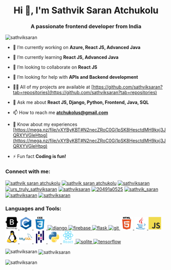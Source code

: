 <h1 align="center">Hi 👋, I'm Sathvik Saran Atchukolu</h1>
<h3 align="center">A passionate frontend developer from India</h3>

<p align="left"> <img src="https://komarev.com/ghpvc/?username=sathviksaran&label=Profile%20views&color=0e75b6&style=flat" alt="sathviksaran" /> </p>


- 🔭 I’m currently working on **Azure, React JS, Advanced Java**

- 🌱 I’m currently learning **React JS, Advanced Java**

- 👯 I’m looking to collaborate on **React JS**

- 🤝 I’m looking for help with **APIs and Backend development**

- 👨‍💻 All of my projects are available at [https://github.com/sathviksaran?tab=repositories](https://github.com/sathviksaran?tab=repositories)

- 💬 Ask me about **React JS, Django, Python, Frontend, Java, SQL**

- 📫 How to reach me **atchukolus@gmail.com**

- 📄 Know about my experiences [https://mega.nz/file/vXYByKBT#N2necZRoC0Gi1pSK8HesctdMH9kxj3JQRXYVGleHtpg](https://mega.nz/file/vXYByKBT#N2necZRoC0Gi1pSK8HesctdMH9kxj3JQRXYVGleHtpg)

- ⚡ Fun fact **Coding is fun!**

<h3 align="left">Connect with me:</h3>
<p align="left">
<a href="https://linkedin.com/in/sathvik-saran-atchukolu-403733227" target="blank"><img align="center" src="https://raw.githubusercontent.com/rahuldkjain/github-profile-readme-generator/master/src/images/icons/Social/linked-in-alt.svg" alt="sathvik saran atchukolu" height="30" width="40" /></a>
<a href="https://stackoverflow.com/users/23429338/sathvik-saran-atchukolu" target="blank"><img align="center" src="https://raw.githubusercontent.com/rahuldkjain/github-profile-readme-generator/master/src/images/icons/Social/stack-overflow.svg" alt="sathvik saran atchukolu" height="30" width="40" /></a>
<a href="https://kaggle.com/sathviksaran" target="blank"><img align="center" src="https://raw.githubusercontent.com/rahuldkjain/github-profile-readme-generator/master/src/images/icons/Social/kaggle.svg" alt="sathviksaran" height="30" width="40" /></a>
<a href="https://instagram.com/urs_truly_sathviksaran" target="blank"><img align="center" src="https://raw.githubusercontent.com/rahuldkjain/github-profile-readme-generator/master/src/images/icons/Social/instagram.svg" alt="urs_truly_sathviksaran" height="30" width="40" /></a>
<a href="https://www.codechef.com/users/sathviksaran" target="blank"><img align="center" src="https://cdn.jsdelivr.net/npm/simple-icons@3.1.0/icons/codechef.svg" alt="sathviksaran" height="30" width="40" /></a>
<a href="https://www.hackerrank.com/20491a0525" target="blank"><img align="center" src="https://raw.githubusercontent.com/rahuldkjain/github-profile-readme-generator/master/src/images/icons/Social/hackerrank.svg" alt="20491a0525" height="30" width="40" /></a>
<a href="https://codeforces.com/profile/sathvik_saran" target="blank"><img align="center" src="https://raw.githubusercontent.com/rahuldkjain/github-profile-readme-generator/master/src/images/icons/Social/codeforces.svg" alt="sathvik_saran" height="30" width="40" /></a>
<a href="https://www.leetcode.com/sathviksaran" target="blank"><img align="center" src="https://raw.githubusercontent.com/rahuldkjain/github-profile-readme-generator/master/src/images/icons/Social/leet-code.svg" alt="sathviksaran" height="30" width="40" /></a>
<a href="https://www.topcoder.com/members/sathviksaran" target="blank"><img align="center" src="https://raw.githubusercontent.com/rahuldkjain/github-profile-readme-generator/master/src/images/icons/Social/topcoder.svg" alt="sathviksaran" height="30" width="40" /></a>
</p>

<h3 align="left">Languages and Tools:</h3>
<p align="left"> <a href="https://getbootstrap.com" target="_blank" rel="noreferrer"> <img src="https://raw.githubusercontent.com/devicons/devicon/master/icons/bootstrap/bootstrap-plain-wordmark.svg" alt="bootstrap" width="40" height="40"/> </a> <a href="https://www.cprogramming.com/" target="_blank" rel="noreferrer"> <img src="https://raw.githubusercontent.com/devicons/devicon/master/icons/c/c-original.svg" alt="c" width="40" height="40"/> </a> <a href="https://www.w3schools.com/css/" target="_blank" rel="noreferrer"> <img src="https://raw.githubusercontent.com/devicons/devicon/master/icons/css3/css3-original-wordmark.svg" alt="css3" width="40" height="40"/> </a> <a href="https://www.djangoproject.com/" target="_blank" rel="noreferrer"> <img src="https://cdn.worldvectorlogo.com/logos/django.svg" alt="django" width="40" height="40"/> </a> <a href="https://firebase.google.com/" target="_blank" rel="noreferrer"> <img src="https://www.vectorlogo.zone/logos/firebase/firebase-icon.svg" alt="firebase" width="40" height="40"/> </a> <a href="https://flask.palletsprojects.com/" target="_blank" rel="noreferrer"> <img src="https://www.vectorlogo.zone/logos/pocoo_flask/pocoo_flask-icon.svg" alt="flask" width="40" height="40"/> </a> <a href="https://git-scm.com/" target="_blank" rel="noreferrer"> <img src="https://www.vectorlogo.zone/logos/git-scm/git-scm-icon.svg" alt="git" width="40" height="40"/> </a> <a href="https://www.w3.org/html/" target="_blank" rel="noreferrer"> <img src="https://raw.githubusercontent.com/devicons/devicon/master/icons/html5/html5-original-wordmark.svg" alt="html5" width="40" height="40"/> </a> <a href="https://www.java.com" target="_blank" rel="noreferrer"> <img src="https://raw.githubusercontent.com/devicons/devicon/master/icons/java/java-original.svg" alt="java" width="40" height="40"/> </a> <a href="https://developer.mozilla.org/en-US/docs/Web/JavaScript" target="_blank" rel="noreferrer"> <img src="https://raw.githubusercontent.com/devicons/devicon/master/icons/javascript/javascript-original.svg" alt="javascript" width="40" height="40"/> </a> <a href="https://www.linux.org/" target="_blank" rel="noreferrer"> <img src="https://raw.githubusercontent.com/devicons/devicon/master/icons/linux/linux-original.svg" alt="linux" width="40" height="40"/> </a> <a href="https://www.mysql.com/" target="_blank" rel="noreferrer"> <img src="https://raw.githubusercontent.com/devicons/devicon/master/icons/mysql/mysql-original-wordmark.svg" alt="mysql" width="40" height="40"/> </a> <a href="https://pandas.pydata.org/" target="_blank" rel="noreferrer"> <img src="https://raw.githubusercontent.com/devicons/devicon/2ae2a900d2f041da66e950e4d48052658d850630/icons/pandas/pandas-original.svg" alt="pandas" width="40" height="40"/> </a> <a href="https://www.python.org" target="_blank" rel="noreferrer"> <img src="https://raw.githubusercontent.com/devicons/devicon/master/icons/python/python-original.svg" alt="python" width="40" height="40"/> </a> <a href="https://reactjs.org/" target="_blank" rel="noreferrer"> <img src="https://raw.githubusercontent.com/devicons/devicon/master/icons/react/react-original-wordmark.svg" alt="react" width="40" height="40"/> </a> <a href="https://www.sqlite.org/" target="_blank" rel="noreferrer"> <img src="https://www.vectorlogo.zone/logos/sqlite/sqlite-icon.svg" alt="sqlite" width="40" height="40"/> </a> <a href="https://www.tensorflow.org" target="_blank" rel="noreferrer"> <img src="https://www.vectorlogo.zone/logos/tensorflow/tensorflow-icon.svg" alt="tensorflow" width="40" height="40"/> </a> </p>

<p><img align="left" src="https://github-readme-stats.vercel.app/api/top-langs?username=sathviksaran&show_icons=true&locale=en&layout=compact" alt="sathviksaran" /></p>

<p>&nbsp;<img align="center" src="https://github-readme-stats.vercel.app/api?username=sathviksaran&show_icons=true&locale=en" alt="sathviksaran" /></p>

<p><img align="center" src="https://github-readme-streak-stats.herokuapp.com/?user=sathviksaran&" alt="sathviksaran" /></p>

